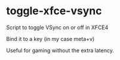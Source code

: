 # toggle-xfce-vsync
Script to toggle VSync on or off in XFCE4

Bind it to a key (in my case meta+v)

Useful for gaming without the extra latency.

